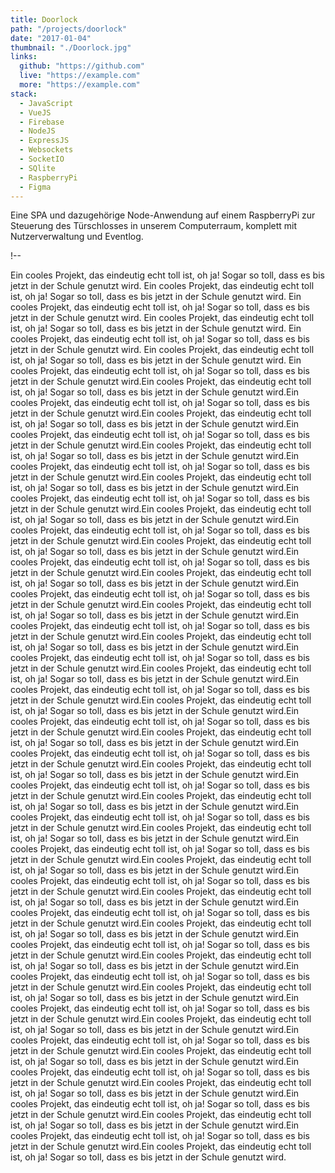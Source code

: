 ```yaml
---
title: Doorlock
path: "/projects/doorlock"
date: "2017-01-04"
thumbnail: "./Doorlock.jpg"
links: 
  github: "https://github.com"
  live: "https://example.com" 
  more: "https://example.com" 
stack:
  - JavaScript
  - VueJS
  - Firebase
  - NodeJS
  - ExpressJS
  - Websockets
  - SocketIO
  - SQlite
  - RaspberryPi
  - Figma
---
```


Eine SPA und dazugehörige Node-Anwendung auf einem RaspberryPi zur Steuerung des Türschlosses in unserem Computerraum, komplett mit Nutzerverwaltung und Eventlog. 

!--



Ein cooles Projekt, das eindeutig echt toll ist, oh ja! Sogar so toll, dass es bis jetzt in der Schule genutzt wird.
Ein cooles Projekt, das eindeutig echt toll ist, oh ja! Sogar so toll, dass es bis jetzt in der Schule genutzt wird.
Ein cooles Projekt, das eindeutig echt toll ist, oh ja! Sogar so toll, dass es bis jetzt in der Schule genutzt wird.
Ein cooles Projekt, das eindeutig echt toll ist, oh ja! Sogar so toll, dass es bis jetzt in der Schule genutzt wird.
Ein cooles Projekt, das eindeutig echt toll ist, oh ja! Sogar so toll, dass es bis jetzt in der Schule genutzt wird.
Ein cooles Projekt, das eindeutig echt toll ist, oh ja! Sogar so toll, dass es bis jetzt in der Schule genutzt wird.
Ein cooles Projekt, das eindeutig echt toll ist, oh ja! Sogar so toll, dass es bis jetzt in der Schule genutzt wird.Ein cooles Projekt, das eindeutig echt toll ist, oh ja! Sogar so toll, dass es bis jetzt in der Schule genutzt wird.Ein cooles Projekt, das eindeutig echt toll ist, oh ja! Sogar so toll, dass es bis jetzt in der Schule genutzt wird.Ein cooles Projekt, das eindeutig echt toll ist, oh ja! Sogar so toll, dass es bis jetzt in der Schule genutzt wird.Ein cooles Projekt, das eindeutig echt toll ist, oh ja! Sogar so toll, dass es bis jetzt in der Schule genutzt wird.Ein cooles Projekt, das eindeutig echt toll ist, oh ja! Sogar so toll, dass es bis jetzt in der Schule genutzt wird.Ein cooles Projekt, das eindeutig echt toll ist, oh ja! Sogar so toll, dass es bis jetzt in der Schule genutzt wird.Ein cooles Projekt, das eindeutig echt toll ist, oh ja! Sogar so toll, dass es bis jetzt in der Schule genutzt wird.Ein cooles Projekt, das eindeutig echt toll ist, oh ja! Sogar so toll, dass es bis jetzt in der Schule genutzt wird.Ein cooles Projekt, das eindeutig echt toll ist, oh ja! Sogar so toll, dass es bis jetzt in der Schule genutzt wird.Ein cooles Projekt, das eindeutig echt toll ist, oh ja! Sogar so toll, dass es bis jetzt in der Schule genutzt wird.Ein cooles Projekt, das eindeutig echt toll ist, oh ja! Sogar so toll, dass es bis jetzt in der Schule genutzt wird.Ein cooles Projekt, das eindeutig echt toll ist, oh ja! Sogar so toll, dass es bis jetzt in der Schule genutzt wird.Ein cooles Projekt, das eindeutig echt toll ist, oh ja! Sogar so toll, dass es bis jetzt in der Schule genutzt wird.Ein cooles Projekt, das eindeutig echt toll ist, oh ja! Sogar so toll, dass es bis jetzt in der Schule genutzt wird.Ein cooles Projekt, das eindeutig echt toll ist, oh ja! Sogar so toll, dass es bis jetzt in der Schule genutzt wird.Ein cooles Projekt, das eindeutig echt toll ist, oh ja! Sogar so toll, dass es bis jetzt in der Schule genutzt wird.Ein cooles Projekt, das eindeutig echt toll ist, oh ja! Sogar so toll, dass es bis jetzt in der Schule genutzt wird.Ein cooles Projekt, das eindeutig echt toll ist, oh ja! Sogar so toll, dass es bis jetzt in der Schule genutzt wird.Ein cooles Projekt, das eindeutig echt toll ist, oh ja! Sogar so toll, dass es bis jetzt in der Schule genutzt wird.Ein cooles Projekt, das eindeutig echt toll ist, oh ja! Sogar so toll, dass es bis jetzt in der Schule genutzt wird.Ein cooles Projekt, das eindeutig echt toll ist, oh ja! Sogar so toll, dass es bis jetzt in der Schule genutzt wird.Ein cooles Projekt, das eindeutig echt toll ist, oh ja! Sogar so toll, dass es bis jetzt in der Schule genutzt wird.Ein cooles Projekt, das eindeutig echt toll ist, oh ja! Sogar so toll, dass es bis jetzt in der Schule genutzt wird.Ein cooles Projekt, das eindeutig echt toll ist, oh ja! Sogar so toll, dass es bis jetzt in der Schule genutzt wird.Ein cooles Projekt, das eindeutig echt toll ist, oh ja! Sogar so toll, dass es bis jetzt in der Schule genutzt wird.Ein cooles Projekt, das eindeutig echt toll ist, oh ja! Sogar so toll, dass es bis jetzt in der Schule genutzt wird.Ein cooles Projekt, das eindeutig echt toll ist, oh ja! Sogar so toll, dass es bis jetzt in der Schule genutzt wird.Ein cooles Projekt, das eindeutig echt toll ist, oh ja! Sogar so toll, dass es bis jetzt in der Schule genutzt wird.Ein cooles Projekt, das eindeutig echt toll ist, oh ja! Sogar so toll, dass es bis jetzt in der Schule genutzt wird.Ein cooles Projekt, das eindeutig echt toll ist, oh ja! Sogar so toll, dass es bis jetzt in der Schule genutzt wird.Ein cooles Projekt, das eindeutig echt toll ist, oh ja! Sogar so toll, dass es bis jetzt in der Schule genutzt wird.Ein cooles Projekt, das eindeutig echt toll ist, oh ja! Sogar so toll, dass es bis jetzt in der Schule genutzt wird.Ein cooles Projekt, das eindeutig echt toll ist, oh ja! Sogar so toll, dass es bis jetzt in der Schule genutzt wird.Ein cooles Projekt, das eindeutig echt toll ist, oh ja! Sogar so toll, dass es bis jetzt in der Schule genutzt wird.Ein cooles Projekt, das eindeutig echt toll ist, oh ja! Sogar so toll, dass es bis jetzt in der Schule genutzt wird.Ein cooles Projekt, das eindeutig echt toll ist, oh ja! Sogar so toll, dass es bis jetzt in der Schule genutzt wird.Ein cooles Projekt, das eindeutig echt toll ist, oh ja! Sogar so toll, dass es bis jetzt in der Schule genutzt wird.Ein cooles Projekt, das eindeutig echt toll ist, oh ja! Sogar so toll, dass es bis jetzt in der Schule genutzt wird.Ein cooles Projekt, das eindeutig echt toll ist, oh ja! Sogar so toll, dass es bis jetzt in der Schule genutzt wird.Ein cooles Projekt, das eindeutig echt toll ist, oh ja! Sogar so toll, dass es bis jetzt in der Schule genutzt wird.Ein cooles Projekt, das eindeutig echt toll ist, oh ja! Sogar so toll, dass es bis jetzt in der Schule genutzt wird.Ein cooles Projekt, das eindeutig echt toll ist, oh ja! Sogar so toll, dass es bis jetzt in der Schule genutzt wird.Ein cooles Projekt, das eindeutig echt toll ist, oh ja! Sogar so toll, dass es bis jetzt in der Schule genutzt wird.Ein cooles Projekt, das eindeutig echt toll ist, oh ja! Sogar so toll, dass es bis jetzt in der Schule genutzt wird.Ein cooles Projekt, das eindeutig echt toll ist, oh ja! Sogar so toll, dass es bis jetzt in der Schule genutzt wird.Ein cooles Projekt, das eindeutig echt toll ist, oh ja! Sogar so toll, dass es bis jetzt in der Schule genutzt wird.Ein cooles Projekt, das eindeutig echt toll ist, oh ja! Sogar so toll, dass es bis jetzt in der Schule genutzt wird.Ein cooles Projekt, das eindeutig echt toll ist, oh ja! Sogar so toll, dass es bis jetzt in der Schule genutzt wird.Ein cooles Projekt, das eindeutig echt toll ist, oh ja! Sogar so toll, dass es bis jetzt in der Schule genutzt wird.
